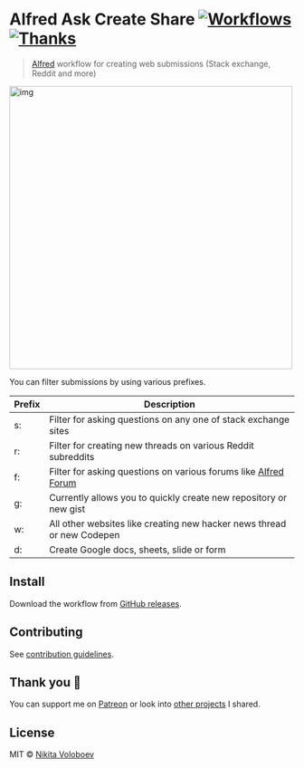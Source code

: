 # Alfred Ask Create Share [![Workflows](https://img.shields.io/badge/More%20Workflows-🎩-purple.svg)](https://github.com/learn-anything/alfred-workflows#readme) [![Thanks](https://img.shields.io/badge/Say%20Thanks-💗-ff69b4.svg)](https://www.patreon.com/nikitavoloboev)
> [Alfred](https://www.alfredapp.com/) workflow for creating web submissions (Stack exchange, Reddit and more)

<img src="https://i.imgur.com/s1Uo2iA.png" width="500" alt="img">

You can filter submissions by using various prefixes.

|  Prefix |  Description |
|---|---|
| s: |  Filter for asking questions on any one of stack exchange sites |
| r: | Filter for creating new threads on various Reddit subreddits  |
| f: |  Filter for asking questions on various forums like [Alfred Forum](https://www.alfredforum.com/) |
| g: |  Currently allows you to quickly create new repository or new gist |
| w: | All other websites like creating new hacker news thread or new Codepen|
| d: |  Create Google docs, sheets, slide or form |

## Install
Download the workflow from [GitHub releases](../../releases/latest).

## Contributing
See [contribution guidelines](CONTRIBUTING.md#readme).

## Thank you 💜
You can support me on [Patreon](https://www.patreon.com/nikitavoloboev) or look into [other projects](https://nikitavoloboev.xyz/projects) I shared.

## License
MIT © [Nikita Voloboev](https://www.nikitavoloboev.xyz)